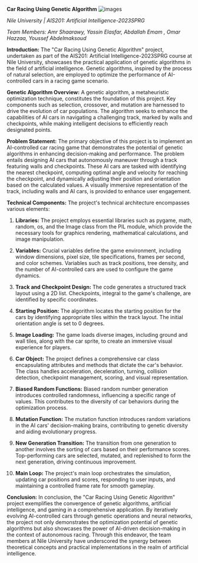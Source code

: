 **Car Racing Using Genetic Algorithm**
![images](https://github.com/3mrology/Genetic_Algorithm_AIS201/assets/96602046/44b1b66b-d507-4ef8-85f8-7d64072df336)

*Nile University | AIS201: Artificial Intelligence-2023SPRG*

*Team Members: Amr Shaarawy, Yassin Elasfar, Abdallah Emam , Omar Hazzaa, Youssef Abdelmaksoud*

**Introduction:**
The "Car Racing Using Genetic Algorithm" project, undertaken as part of the AIS201: Artificial Intelligence-2023SPRG course at Nile University, showcases the practical application of genetic algorithms in the field of artificial intelligence. Genetic algorithms, inspired by the process of natural selection, are employed to optimize the performance of AI-controlled cars in a racing game scenario.

**Genetic Algorithm Overview:**
A genetic algorithm, a metaheuristic optimization technique, constitutes the foundation of this project. Key components such as selection, crossover, and mutation are harnessed to drive the evolution of car populations. The algorithm seeks to enhance the capabilities of AI cars in navigating a challenging track, marked by walls and checkpoints, while making intelligent decisions to efficiently reach designated points.

**Problem Statement:**
The primary objective of this project is to implement an AI-controlled car racing game that demonstrates the potential of genetic algorithms in enhancing decision-making and performance. The problem entails designing AI cars that autonomously maneuver through a track featuring walls and checkpoints. These AI cars are tasked with identifying the nearest checkpoint, computing optimal angle and velocity for reaching the checkpoint, and dynamically adjusting their position and orientation based on the calculated values. A visually immersive representation of the track, including walls and AI cars, is provided to enhance user engagement.

**Technical Components:**
The project's technical architecture encompasses various elements:

1. **Libraries:** The project employs essential libraries such as pygame, math, random, os, and the Image class from the PIL module, which provide the necessary tools for graphics rendering, mathematical calculations, and image manipulation.

2. **Variables:** Crucial variables define the game environment, including window dimensions, pixel size, tile specifications, frames per second, and color schemes. Variables such as track positions, tree density, and the number of AI-controlled cars are used to configure the game dynamics.

3. **Track and Checkpoint Design:** The code generates a structured track layout using a 2D list. Checkpoints, integral to the game's challenge, are identified by specific coordinates.

4. **Starting Position:** The algorithm locates the starting position for the cars by identifying appropriate tiles within the track layout. The initial orientation angle is set to 0 degrees.

5. **Image Loading:** The game loads diverse images, including ground and wall tiles, along with the car sprite, to create an immersive visual experience for players.

6. **Car Object:** The project defines a comprehensive car class encapsulating attributes and methods that dictate the car's behavior. The class handles acceleration, deceleration, turning, collision detection, checkpoint management, scoring, and visual representation.

7. **Biased Random Functions:** Biased random number generation introduces controlled randomness, influencing a specific range of values. This contributes to the diversity of car behaviors during the optimization process.

8. **Mutation Function:** The mutation function introduces random variations in the AI cars' decision-making brains, contributing to genetic diversity and aiding evolutionary progress.

9. **New Generation Transition:** The transition from one generation to another involves the sorting of cars based on their performance scores. Top-performing cars are selected, mutated, and replenished to form the next generation, driving continuous improvement.

10. **Main Loop:** The project's main loop orchestrates the simulation, updating car positions and scores, responding to user inputs, and maintaining a controlled frame rate for smooth gameplay.

**Conclusion:**
In conclusion, the "Car Racing Using Genetic Algorithm" project exemplifies the convergence of genetic algorithms, artificial intelligence, and gaming in a comprehensive application. By iteratively evolving AI-controlled cars through genetic operations and neural networks, the project not only demonstrates the optimization potential of genetic algorithms but also showcases the power of AI-driven decision-making in the context of autonomous racing. Through this endeavor, the team members at Nile University have underscored the synergy between theoretical concepts and practical implementations in the realm of artificial intelligence.
